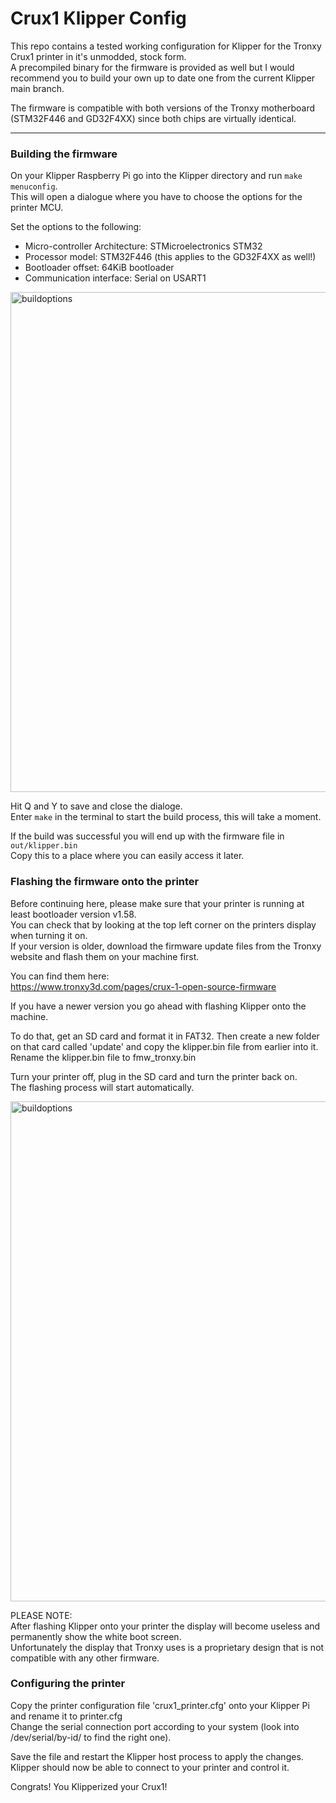 # Crux1 Klipper Config

This repo contains a tested working configuration for Klipper for the Tronxy Crux1 printer in it's unmodded, stock form.  
A precompiled binary for the firmware is provided as well but I would recommend you to build your own up to date one from the current Klipper main branch.

The firmware is compatible with both versions of the Tronxy motherboard (STM32F446 and GD32F4XX) since both chips are virtually identical.

---

### Building the firmware

On your Klipper Raspberry Pi go into the Klipper directory and run `make menuconfig`.  
This will open a dialogue where you have to choose the options for the printer MCU.

Set the options to the following:  
- Micro-controller Architecture: STMicroelectronics STM32
- Processor model: STM32F446 (this applies to the GD32F4XX as well!)
- Bootloader offset: 64KiB bootloader
- Communication interface: Serial on USART1

<img src="https://i.imgur.com/8Z3y4qH.png" alt="buildoptions" width="800"/>

Hit Q and Y to save and close the dialoge.  
Enter `make` in the terminal to start the build process, this will take a moment.

If the build was successful you will end up with the firmware file in `out/klipper.bin`  
Copy this to a place where you can easily access it later.

### Flashing the firmware onto the printer

Before continuing here, please make sure that your printer is running at least bootloader version v1.58.  
You can check that by looking at the top left corner on the printers display when turning it on.  
If your version is older, download the firmware update files from the Tronxy website and flash them on your machine first.

You can find them here:  
https://www.tronxy3d.com/pages/crux-1-open-source-firmware

If you have a newer version you go ahead with flashing Klipper onto the machine.

To do that, get an SD card and format it in FAT32.
Then create a new folder on that card called 'update' and copy the klipper.bin file from earlier into it.
Rename the klipper.bin file to fmw_tronxy.bin

Turn your printer off, plug in the SD card and turn the printer back on.  
The flashing process will start automatically.

<img src="https://i.imgur.com/Zz7qmyl.jpeg" alt="buildoptions" width="800"/>

PLEASE NOTE:  
After flashing Klipper onto your printer the display will become useless and permanently show the white boot screen.  
Unfortunately the display that Tronxy uses is a proprietary design that is not compatible with any other firmware.

### Configuring the printer

Copy the printer configuration file 'crux1_printer.cfg' onto your Klipper Pi and rename it to printer.cfg  
Change the serial connection port according to your system (look into /dev/serial/by-id/ to find the right one).

Save the file and restart the Klipper host process to apply the changes.  
Klipper should now be able to connect to your printer and control it.

Congrats! You Klipperized your Crux1!
